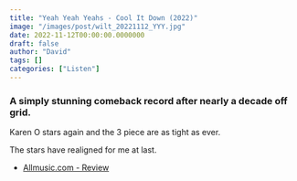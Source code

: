 ```yaml
---
title: "Yeah Yeah Yeahs - Cool It Down (2022)"
image: "/images/post/wilt_20221112_YYY.jpg"
date: 2022-11-12T00:00:00.0000000
draft: false
author: "David"
tags: []
categories: ["Listen"]
---
```

### A simply stunning comeback record after nearly a decade off grid.

 Karen O stars again and the 3 piece are as tight as ever.

 The stars have realigned for me at last.

-  [Allmusic.com - Review](https://www.allmusic.com/album/cool-it-down-mw0003734263)